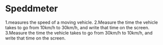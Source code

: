 # Speddmeter

1.measures the speed of a moving vehicle.
2.Measure the time the vehicle takes to go from 10km/h to 30km/h, and write that time on the screen.
3.Measure the time the vehicle takes to go from 30km/h to 10km/h, and write that time on the screen.

